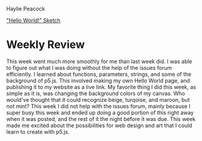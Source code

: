 Haylie Peacock

["Hello World!" Sketch](https://hayliesunshine.github.io/120-work/hw-3/)

# Weekly Review

This week went much more smoothly for me than last week did. I was able to figure out what I was doing without the help of the issues forum efficiently. I learned about functions, parameters, strings, and some of the background of p5.js. This involved making my own Hello World page, and publishing it to my website as a live link.
My favorite thing I did this week, as simple as it is, was changing the background colors of my canvas. Who would've thought that it could recognize beige, turqoise, and maroon, but not mint?
This week I did not help with the issues forum, mainly because I super busy this week and ended up doing a good portion of this right away when it was posted, and the rest of it the night before it was due.
This week made me excited about the possibilities for web design and art that I could learn to create with p5.js.
